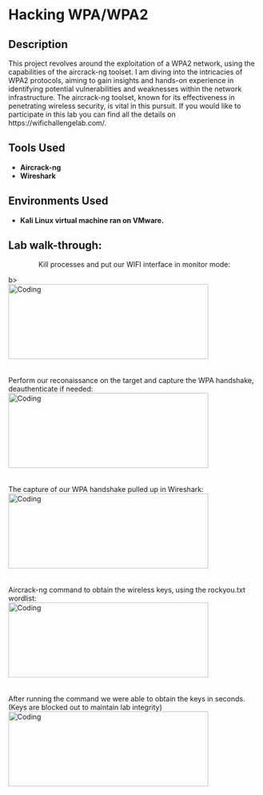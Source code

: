 <h1>Hacking WPA/WPA2</h1>

<h2>Description</h2>
This project revolves around the exploitation of a WPA2 network, using the capabilities of the aircrack-ng toolset. I am diving into the intricacies of WPA2 protocols, aiming to gain insights and hands-on experience in identifying potential vulnerabilities and weaknesses within the network infrastructure. The aircrack-ng toolset, known for its effectiveness in penetrating wireless security, is vital in this pursuit. If you would like to participate in this lab you can find all the details on https://wifichallengelab.com/.
<br />

<h2>Tools Used</h2>

- <b>Aircrack-ng</b> 
- <b>Wireshark</b>

<h2>Environments Used </h2>

- <b>Kali Linux virtual machine ran on VMware.</b>

<h2>Lab walk-through:</h2>

<p align="center">
 <b></b>Kill processes and put our WIFI interface in monitor mode: </p>b>
 <br/>
<img align="center" alt="Coding" width="400" height="150" src="https://github.com/cabby1234/HackingWPA2Lab/assets/131496256/43d47054-3cf3-46a5-9742-29b7ee584f17">
<br>
<br>
 <br>
 Perform our reconaissance on the target and capture the WPA handshake, deauthenticate if needed:
 <br>
<img align="center" alt="Coding" width="400" height="150" src="https://github.com/cabby1234/HackingWPA2Lab/assets/131496256/de076149-e800-4c3c-9138-876a1df4bf30">
<br>
<br>
<br>
 The capture of our WPA handshake pulled up in Wireshark:
<br>
<img align="center" alt="Coding" width="400" height="150" src="https://github.com/cabby1234/HackingWPA2Lab/assets/131496256/bb486f75-80e9-466b-afb4-bba0030f9206">
<br>
<br>
 <br>
 Aircrack-ng command to obtain the wireless keys, using the rockyou.txt wordlist:
<br>
<img align="center" alt="Coding" width="400" height="150" src="https://github.com/cabby1234/HackingWPA2Lab/assets/131496256/0a4f0847-8700-46ac-bb0e-047f1191e6f7">
<br>
<br>
 <br>
 After running the command we were able to obtain the keys in seconds. (Keys are blocked out to maintain lab integrity)
<br>
<img align="center" alt="Coding" width="400" height="150" src="https://github.com/cabby1234/HackingWPA2Lab/assets/131496256/9a7ff105-3b76-4ec3-97ae-c80ec7cb94fc">




<!--
 ```diff
- text in red
+ text in green
! text in orange
@@ text in purple (and bold)@@
```
--!>
